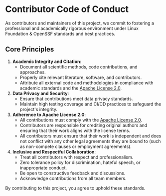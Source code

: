 # Contributor Code of Conduct

As contributors and maintainers of this project, we commit to fostering a professional and academically rigorous environment under Linux Foundation & OpenSSF standards and best practices.

## Core Principles

1. **Academic Integrity and Citation**:
   - Document all scientific methods, code contributions, and approaches.
   - Properly cite relevant literature, software, and contributors.
   - Attribute all external code and methodologies in compliance with academic standards and the [Apache License 2.0](LICENSE).
2. **Data Privacy and Security**:
   - Ensure that contributions meet data privacy standards.
   - Maintain high testing coverage and CI/CD practices to safeguard the project's integrity.
3. **Adherence to Apache License 2.0**:
   - All contributions must comply with the [Apache License 2.0](LICENSE).
   - Contributors are responsible for crediting original authors and ensuring that their work aligns with the license terms.
   - All contributors must ensure that their work is independent and does not conflict with any other legal agreements they are bound to (such as non-compete clauses or employment agreements).
4. **Inclusive and Respectful Collaboration**:
   - Treat all contributors with respect and professionalism.
   - Zero tolerance policy for discrimination, hateful speech, or inappropriate conduct.
   - Be open to constructive feedback and discussions.
   - Acknowledge contributions from all team members.

By contributing to this project, you agree to uphold these standards.
